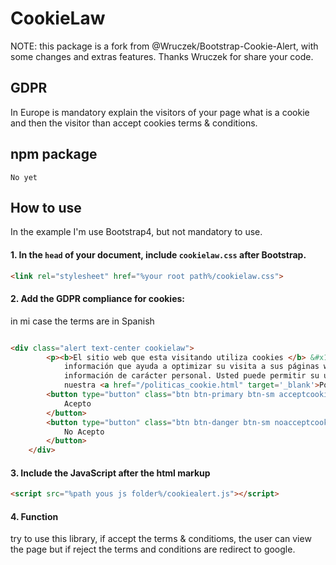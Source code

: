 # CookieLaw 

NOTE: this package is a fork from @Wruczek/Bootstrap-Cookie-Alert, with some changes and extras features. Thanks Wruczek for share your code.

## GDPR 
In Europe is mandatory explain the visitors of your page what is a cookie and then the visitor than  accept cookies terms & conditions. 
## npm package
    No yet

## How to use
In the example I'm use Bootstrap4, but not mandatory to use. 

#### 1. In the `head` of your document, include `cookielaw.css` **after Bootstrap**.
```html
<link rel="stylesheet" href="%your root path%/cookielaw.css">
```

#### 2. Add the GDPR compliance for cookies:
in mi case the terms are in Spanish
```html

<div class="alert text-center cookielaw">
        <p><b>El sitio web que esta visitando utiliza cookies </b> &#x1F36A; propias y de terceros para recopilar
            información que ayuda a optimizar su visita a sus páginas web. No se utilizarán las cookies para recoger
            información de carácter personal. Usted puede permitir su uso o rechazarlo. Encontrará más información en
            nuestra <a href="/politicas_cookie.html" target='_blank'>Politica de Cookies</a></p>
        <button type="button" class="btn btn-primary btn-sm acceptcookies" aria-label="Close">
            Acepto
        </button>
        <button type="button" class="btn btn-danger btn-sm noacceptcookies" aria-label="Close">
            No Acepto
        </button>
    </div>


```

#### 3. Include the JavaScript after the html markup
```html
<script src="%path yous js folder%/cookiealert.js"></script>
```
#### 4. Function
try to use this library, if accept the terms & conditioms, the user can view the page but if reject the terms and conditions are redirect to google.
